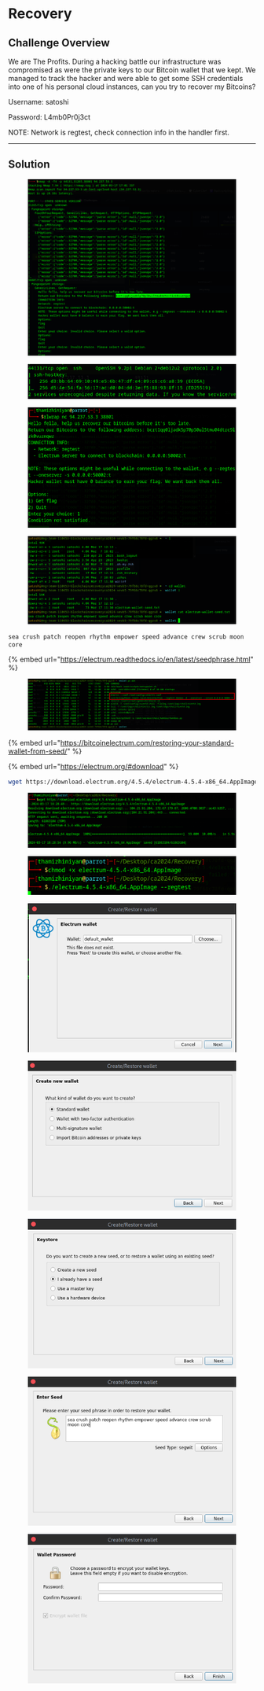 # Recovery

## Challenge Overview

We are The Profits. During a hacking battle our infrastructure was compromised as were the private keys to our Bitcoin wallet that we kept. We managed to track the hacker and were able to get some SSH credentials into one of his personal cloud instances, can you try to recover my Bitcoins?&#x20;

Username: satoshi&#x20;

Password: L4mb0Pr0j3ct&#x20;

NOTE: Network is regtest, check connection info in the handler first.

***

## Solution



<figure><img src="../../../.gitbook/assets/image (88).png" alt=""><figcaption></figcaption></figure>

<figure><img src="../../../.gitbook/assets/image (89).png" alt=""><figcaption></figcaption></figure>





<figure><img src="../../../.gitbook/assets/image (98).png" alt=""><figcaption></figcaption></figure>



<figure><img src="../../../.gitbook/assets/image (99).png" alt=""><figcaption></figcaption></figure>

```
sea crush patch reopen rhythm empower speed advance crew scrub moon core
```

{% embed url="https://electrum.readthedocs.io/en/latest/seedphrase.html" %}



<figure><img src="../../../.gitbook/assets/image (100).png" alt=""><figcaption></figcaption></figure>



{% embed url="https://bitcoinelectrum.com/restoring-your-standard-wallet-from-seed/" %}



{% embed url="https://electrum.org/#download" %}

```bash
wget https://download.electrum.org/4.5.4/electrum-4.5.4-x86_64.AppImage
```

<figure><img src="../../../.gitbook/assets/image (102).png" alt=""><figcaption></figcaption></figure>

<figure><img src="../../../.gitbook/assets/image (103).png" alt=""><figcaption></figcaption></figure>

<figure><img src="../../../.gitbook/assets/image (104).png" alt=""><figcaption></figcaption></figure>

<figure><img src="../../../.gitbook/assets/image (105).png" alt=""><figcaption></figcaption></figure>

<figure><img src="../../../.gitbook/assets/image (106).png" alt=""><figcaption></figcaption></figure>

<figure><img src="../../../.gitbook/assets/image (107).png" alt=""><figcaption></figcaption></figure>

<figure><img src="../../../.gitbook/assets/image (108).png" alt=""><figcaption></figcaption></figure>
